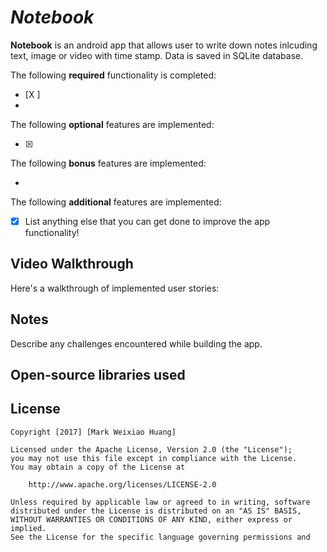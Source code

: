 # *Notebook*

**Notebook** is an android app that allows user to write down notes inlcuding text, image or video with time stamp. Data is saved in SQLite database.

The following **required** functionality is completed:

* [X ] 
* 
The following **optional** features are implemented:

* [X] 

The following **bonus** features are implemented:

* 
The following **additional** features are implemented:

* [X] List anything else that you can get done to improve the app functionality!

## Video Walkthrough

Here's a walkthrough of implemented user stories:



## Notes

Describe any challenges encountered while building the app.



## Open-source libraries used


## License

    Copyright [2017] [Mark Weixiao Huang]

    Licensed under the Apache License, Version 2.0 (the "License");
    you may not use this file except in compliance with the License.
    You may obtain a copy of the License at

        http://www.apache.org/licenses/LICENSE-2.0

    Unless required by applicable law or agreed to in writing, software
    distributed under the License is distributed on an "AS IS" BASIS,
    WITHOUT WARRANTIES OR CONDITIONS OF ANY KIND, either express or implied.
    See the License for the specific language governing permissions and
